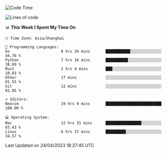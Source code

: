 <!--START_SECTION:waka-->
![Code Time](http://img.shields.io/badge/Code%20Time-1%2C309%20hrs%2029%20mins-blue)

![Lines of code](https://img.shields.io/badge/From%20Hello%20World%20I%27ve%20Written-269.0%20thousand%20lines%20of%20code-blue)

📊 **This Week I Spent My Time On** 

```text
🕑︎ Time Zone: Asia/Shanghai

💬 Programming Languages: 
Go                       8 hrs 34 mins       ███████████░░░░░░░░░░░░░░   44.76 % 
Python                   7 hrs 26 mins       ██████████░░░░░░░░░░░░░░░   38.89 % 
Rust                     2 hrs 4 mins        ███░░░░░░░░░░░░░░░░░░░░░░   10.83 % 
Other                    17 mins             ░░░░░░░░░░░░░░░░░░░░░░░░░   01.55 % 
Git                      12 mins             ░░░░░░░░░░░░░░░░░░░░░░░░░   01.05 % 

🔥 Editors: 
Neovim                   19 hrs 9 mins       █████████████████████████   100.00 % 

💻 Operating System: 
Mac                      12 hrs 31 mins      ████████████████░░░░░░░░░   65.43 % 
Linux                    6 hrs 37 mins       █████████░░░░░░░░░░░░░░░░   34.57 % 
```


 Last Updated on 24/04/2023 18:27:45 UTC
<!--END_SECTION:waka-->
